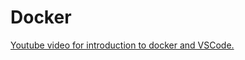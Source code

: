 # Docker

[Youtube video for introduction to docker and VSCode.](https://www.youtube.com/watch?v=sUZxIWDUicA)